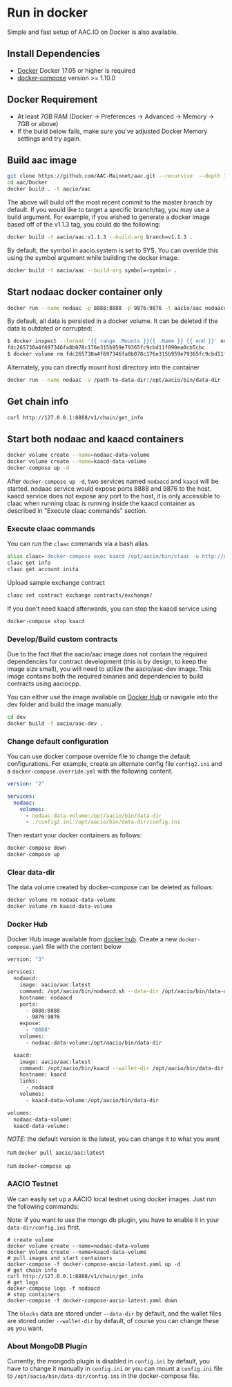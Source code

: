 # Run in docker

Simple and fast setup of AAC.IO on Docker is also available.

## Install Dependencies

- [Docker](https://docs.docker.com) Docker 17.05 or higher is required
- [docker-compose](https://docs.docker.com/compose/) version >= 1.10.0

## Docker Requirement

- At least 7GB RAM (Docker -> Preferences -> Advanced -> Memory -> 7GB or above)
- If the build below fails, make sure you've adjusted Docker Memory settings and try again.

## Build aac image

```bash
git clone https://github.com/AAC-Mainnet/aac.git --recursive  --depth 1
cd aac/Docker
docker build . -t aacio/aac
```

The above will build off the most recent commit to the master branch by default. If you would like to target a specific branch/tag, you may use a build argument. For example, if you wished to generate a docker image based off of the v1.1.3 tag, you could do the following:

```bash
docker build -t aacio/aac:v1.1.3 --build-arg branch=v1.1.3 .
```

By default, the symbol in aacio.system is set to SYS. You can override this using the symbol argument while building the docker image.

```bash
docker build -t aacio/aac --build-arg symbol=<symbol> .
```

## Start nodaac docker container only

```bash
docker run --name nodaac -p 8888:8888 -p 9876:9876 -t aacio/aac nodaacd.sh -e --http-alias=nodaac:8888 --http-alias=127.0.0.1:8888 --http-alias=localhost:8888 arg1 arg2
```

By default, all data is persisted in a docker volume. It can be deleted if the data is outdated or corrupted:

```bash
$ docker inspect --format '{{ range .Mounts }}{{ .Name }} {{ end }}' nodaac
fdc265730a4f697346fa8b078c176e315b959e79365fc9cbd11f090ea0cb5cbc
$ docker volume rm fdc265730a4f697346fa8b078c176e315b959e79365fc9cbd11f090ea0cb5cbc
```

Alternately, you can directly mount host directory into the container

```bash
docker run --name nodaac -v /path-to-data-dir:/opt/aacio/bin/data-dir -p 8888:8888 -p 9876:9876 -t aacio/aac nodaacd.sh -e --http-alias=nodaac:8888 --http-alias=127.0.0.1:8888 --http-alias=localhost:8888 arg1 arg2
```

## Get chain info

```bash
curl http://127.0.0.1:8888/v1/chain/get_info
```

## Start both nodaac and kaacd containers

```bash
docker volume create --name=nodaac-data-volume
docker volume create --name=kaacd-data-volume
docker-compose up -d
```

After `docker-compose up -d`, two services named `nodaacd` and `kaacd` will be started. nodaac service would expose ports 8888 and 9876 to the host. kaacd service does not expose any port to the host, it is only accessible to claac when running claac is running inside the kaacd container as described in "Execute claac commands" section.

### Execute claac commands

You can run the `claac` commands via a bash alias.

```bash
alias claac='docker-compose exec kaacd /opt/aacio/bin/claac -u http://nodaacd:8888 --wallet-url http://localhost:8900'
claac get info
claac get account inita
```

Upload sample exchange contract

```bash
claac set contract exchange contracts/exchange/
```

If you don't need kaacd afterwards, you can stop the kaacd service using

```bash
docker-compose stop kaacd
```

### Develop/Build custom contracts

Due to the fact that the aacio/aac image does not contain the required dependencies for contract development (this is by design, to keep the image size small), you will need to utilize the aacio/aac-dev image. This image contains both the required binaries and dependencies to build contracts using aaciocpp.

You can either use the image available on [Docker Hub](https://hub.docker.com/r/aacio/aac-dev/) or navigate into the dev folder and build the image manually.

```bash
cd dev
docker build -t aacio/aac-dev .
```

### Change default configuration

You can use docker compose override file to change the default configurations. For example, create an alternate config file `config2.ini` and a `docker-compose.override.yml` with the following content.

```yaml
version: "2"

services:
  nodaac:
    volumes:
      - nodaac-data-volume:/opt/aacio/bin/data-dir
      - ./config2.ini:/opt/aacio/bin/data-dir/config.ini
```

Then restart your docker containers as follows:

```bash
docker-compose down
docker-compose up
```

### Clear data-dir

The data volume created by docker-compose can be deleted as follows:

```bash
docker volume rm nodaac-data-volume
docker volume rm kaacd-data-volume
```

### Docker Hub

Docker Hub image available from [docker hub](https://hub.docker.com/r/aacio/aac/).
Create a new `docker-compose.yaml` file with the content below

```bash
version: "3"

services:
  nodaacd:
    image: aacio/aac:latest
    command: /opt/aacio/bin/nodaacd.sh --data-dir /opt/aacio/bin/data-dir -e --http-alias=nodaacd:8888 --http-alias=127.0.0.1:8888 --http-alias=localhost:8888
    hostname: nodaacd
    ports:
      - 8888:8888
      - 9876:9876
    expose:
      - "8888"
    volumes:
      - nodaac-data-volume:/opt/aacio/bin/data-dir

  kaacd:
    image: aacio/aac:latest
    command: /opt/aacio/bin/kaacd --wallet-dir /opt/aacio/bin/data-dir --http-server-address=127.0.0.1:8900 --http-alias=localhost:8900 --http-alias=kaacd:8900
    hostname: kaacd
    links:
      - nodaacd
    volumes:
      - kaacd-data-volume:/opt/aacio/bin/data-dir

volumes:
  nodaac-data-volume:
  kaacd-data-volume:

```

*NOTE:* the default version is the latest, you can change it to what you want

run `docker pull aacio/aac:latest`

run `docker-compose up`

### AACIO Testnet

We can easily set up a AACIO local testnet using docker images. Just run the following commands:

Note: if you want to use the mongo db plugin, you have to enable it in your `data-dir/config.ini` first.

```
# create volume
docker volume create --name=nodaac-data-volume
docker volume create --name=kaacd-data-volume
# pull images and start containers
docker-compose -f docker-compose-aacio-latest.yaml up -d
# get chain info
curl http://127.0.0.1:8888/v1/chain/get_info
# get logs
docker-compose logs -f nodaacd
# stop containers
docker-compose -f docker-compose-aacio-latest.yaml down
```

The `blocks` data are stored under `--data-dir` by default, and the wallet files are stored under `--wallet-dir` by default, of course you can change these as you want.

### About MongoDB Plugin

Currently, the mongodb plugin is disabled in `config.ini` by default, you have to change it manually in `config.ini` or you can mount a `config.ini` file to `/opt/aacio/bin/data-dir/config.ini` in the docker-compose file.
